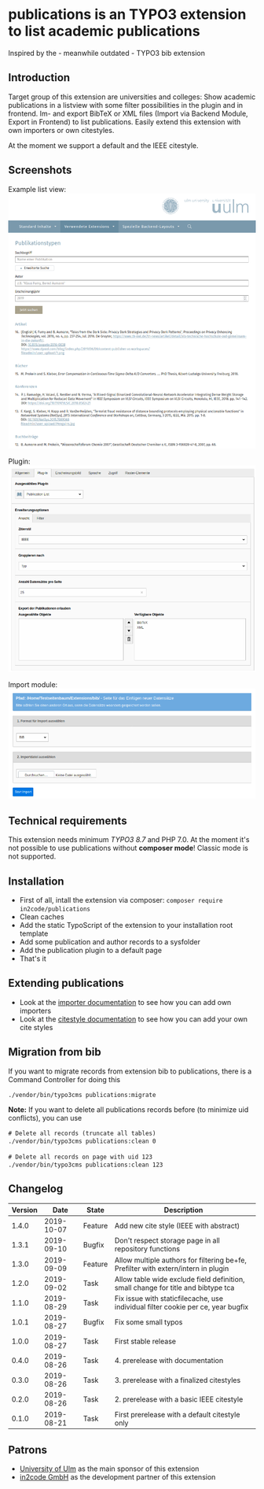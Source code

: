 # publications is an TYPO3 extension to list academic publications

Inspired by the - meanwhile outdated - TYPO3 bib extension



## Introduction

Target group of this extension are universities and colleges:
Show academic publications in a listview with some filter possibilities in the plugin and in frontend.
Im- and export BibTeX or XML files (Import via Backend Module, Export in Frontend) to list publications.
Easily extend this extension with own importers or own citestyles. 

At the moment we support a default and the IEEE citestyle.



## Screenshots

Example list view:
![Example listview](Documentation/Images/screenshot_frontend_listview.png "Listview")

Plugin:
![Plugin](Documentation/Images/screenshot_backend_plugin.png "Plugin")

Import module:
![Module](Documentation/Images/screenshot_backend_module.png "Module")



## Technical requirements

This extension needs minimum *TYPO3 8.7* and PHP 7.0.
At the moment it's not possible to use publications without **composer mode**! Classic mode is not supported.



## Installation

* First of all, intall the extension via composer: `composer require in2code/publications`
* Clean caches
* Add the static TypoScript of the extension to your installation root template
* Add some publication and author records to a sysfolder
* Add the publication plugin to a default page 
* That's it



## Extending publications

* Look at the [importer documentation](Documentation/Importer.md) to see how you can add own importers
* Look at the [citestyle documentation](Documentation/Citestyles.md) to see how you can add your own cite styles



## Migration from bib

If you want to migrate records from extension bib to publications, there is a Command Controller for doing this

```
./vendor/bin/typo3cms publications:migrate
```

**Note:** If you want to delete all publications records before (to minimize uid conflicts), you can use

```
# Delete all records (truncate all tables)
./vendor/bin/typo3cms publications:clean 0

# Delete all records on page with uid 123
./vendor/bin/typo3cms publications:clean 123
```



## Changelog

| Version    | Date       | State      | Description                                                                        |
| ---------- | ---------- | ---------- | ---------------------------------------------------------------------------------- |
| 1.4.0      | 2019-10-07 | Feature    | Add new cite style (IEEE with abstract)                                            |
| 1.3.1      | 2019-09-10 | Bugfix     | Don't respect storage page in all repository functions                             |
| 1.3.0      | 2019-09-09 | Feature    | Allow multiple authors for filtering be+fe, Prefilter with extern/intern in plugin |
| 1.2.0      | 2019-09-02 | Task       | Allow table wide exclude field definition, small change for title and bibtype tca  |
| 1.1.0      | 2019-08-29 | Task       | Fix issue with staticfilecache, use individual filter cookie per ce, year bugfix   |
| 1.0.1      | 2019-08-27 | Bugfix     | Fix some small typos                                                               |
| 1.0.0      | 2019-08-27 | Task       | First stable release                                                               |
| 0.4.0      | 2019-08-26 | Task       | 4. prerelease with documentation                                                   |
| 0.3.0      | 2019-08-26 | Task       | 3. prerelease with a finalized citestyles                                          |
| 0.2.0      | 2019-08-26 | Task       | 2. prerelease with a basic IEEE citestyle                                          |
| 0.1.0      | 2019-08-21 | Task       | First prerelease with a default citestyle only                                     |



## Patrons

* <a href="https://www.uni-ulm.de" target="_blank">University of Ulm</a> as the main sponsor of this extension
* <a href="https://www.in2code.de" target="_blank" title="Wir leben TYPO3">in2code GmbH</a> as the development partner of this extension
